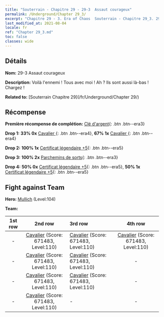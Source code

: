```yaml
---
title: "Souterrain - Chapitre 29 - 29-3  Assaut courageux"
permalink: /Underground/Chapter 29_3/
excerpt: "Chapitre 29 - 3. Era of Chaos  Souterrain - Chapitre 29_3. 29-3  Assaut courageux"
last_modified_at: 2021-08-04
locale: fr
ref: "Chapter 29_3.md"
toc: false
classes: wide
---
```


## Détails

 **Nom:** 29-3  Assaut courageux

 **Description:**       Voilà l'ennemi ! Tous avec moi ! Ah ? Ils sont aussi là-bas ! Chargez !

 **Related to:** [Souterrain Chapitre 29](/fr/Underground/Chapter 29/)

## Récompense

 **Première récompense de complétion:** [Clé d'argent](/ItemsFR/con_693/){: .btn .btn--era3}

 **Drop 1:** **33% 0x** [Cavalier ](/ItemsFR/unt_195/){: .btn .btn--era4}, **67% 1x** [Cavalier ](/ItemsFR/unt_195/){: .btn .btn--era4}

 **Drop 2:** **100% 1x** [Certificat légendaire +5](/ItemsFR/mat_102/){: .btn .btn--era5}

 **Drop 3:** **100% 2x** [Parchemins de sorts](/ItemsFR/con_694/){: .btn .btn--era3}

 **Drop 4:** **50% 0x** [Certificat légendaire +5](/ItemsFR/mat_102/){: .btn .btn--era5}, **50% 1x** [Certificat légendaire +5](/ItemsFR/mat_102/){: .btn .btn--era5}


## Fight against Team
 **Hero:** [Mullich](/fr/heroes/Mullich/) (Level:104)

 **Team:**


  | 1st row | 2nd row | 3rd row | 4th row |
  |:----:|:----:|:----|:----:|
  | - | [Cavalier](/fr/units/Cavalier/) (Score: 671483, Level:110)  | [Cavalier](/fr/units/Cavalier/) (Score: 671483, Level:110)  | [Cavalier](/fr/units/Cavalier/) (Score: 671483, Level:110)  |
  | - | [Cavalier](/fr/units/Cavalier/) (Score: 671483, Level:110)  | [Cavalier](/fr/units/Cavalier/) (Score: 671483, Level:110)  | - |
  | - | [Cavalier](/fr/units/Cavalier/) (Score: 671483, Level:110)  | [Cavalier](/fr/units/Cavalier/) (Score: 671483, Level:110)  | - |
  | - | [Cavalier](/fr/units/Cavalier/) (Score: 671483, Level:110)  | - | - |


